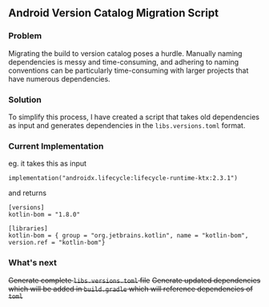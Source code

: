 <!-- ABOUT THE PROJECT -->

## Android Version Catalog Migration Script

### Problem 
Migrating the build to version catalog poses a hurdle. Manually naming dependencies is messy and time-consuming, 
and adhering to naming conventions can be particularly time-consuming with larger projects that have numerous dependencies.

### Solution 
To simplify this process, I have created a script that takes old dependencies as input and generates dependencies in the `libs.versions.toml` format.

### Current Implementation 
eg. it takes this as input

```implementation("androidx.lifecycle:lifecycle-runtime-ktx:2.3.1")```


and returns


```
[versions]
kotlin-bom = "1.8.0"

[libraries]
kotlin-bom = { group = "org.jetbrains.kotlin", name = "kotlin-bom", version.ref = "kotlin-bom"}
```


### What's next
<strike>Generate complete `libs.versions.toml` file</strike>
<strike>Generate updated dependencies which will be added in `build.gradle` which will reference dependencies of `toml`</strike>

